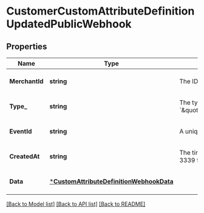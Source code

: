 # CustomerCustomAttributeDefinitionUpdatedPublicWebhook

## Properties
Name | Type | Description | Notes
------------ | ------------- | ------------- | -------------
**MerchantId** | **string** | The ID of the target seller associated with the event. | [optional] [default to null]
**Type_** | **string** | The type of this event. The value is &#x60;\&quot;customer.custom_attribute_definition.public.updated\&quot;&#x60;. | [optional] [default to null]
**EventId** | **string** | A unique ID for the webhook event. | [optional] [default to null]
**CreatedAt** | **string** | The timestamp of when the webhook event was created, in RFC 3339 format. | [optional] [default to null]
**Data** | [***CustomAttributeDefinitionWebhookData**](CustomAttributeDefinitionWebhookData.md) |  | [optional] [default to null]

[[Back to Model list]](../README.md#documentation-for-models) [[Back to API list]](../README.md#documentation-for-api-endpoints) [[Back to README]](../README.md)


